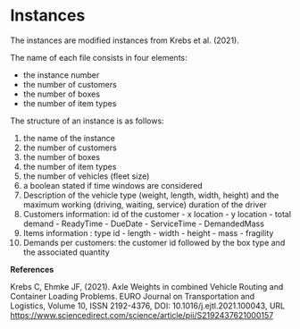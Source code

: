 # Instances
The instances are modified instances from Krebs et al. (2021). 

The name of each file consists in four elements:
- the instance number
- the number of customers
- the number of boxes
- the number of item types

The structure of an instance is as follows:
1. the name of the instance
2. the number of customers
3. the number of boxes
4. the number of item types
5. the number of vehicles (fleet size)
6. a boolean stated if time windows are considered
7. Description of the vehicle type (weight, length, width, height) and the maximum working (driving, waiting, service) duration of the driver
8. Customers information: id of the customer - x location - y location - total demand - ReadyTime - DueDate - ServiceTime - DemandedMass
9. Items information : type id - length - width - height - mass - fragility
10. Demands per customers: the customer id followed by the box type and the associated quantity


**References**

Krebs C, Ehmke JF, (2021). Axle Weights in combined Vehicle Routing and Container Loading Problems. EURO Journal on Transportation and Logistics, Volume 10, ISSN 2192-4376, DOI: 10.1016/j.ejtl.2021.100043,
URL https://www.sciencedirect.com/science/article/pii/S2192437621000157
